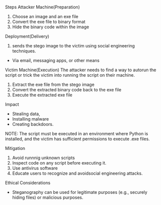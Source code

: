 Steps
Attacker Machine(Preparation)
1. Choose an image and an exe file
2. Convert the exe file to binary format
3. Hide the binary code within the image


Deployment(Delivery)
1. sends the stego image to the victim using social engineering techniques.
- Via email, messaging apps, or other means

Victim Machine(Execution)
The attacker needs to find a way to autorun the script or trick the victim into running the script on their machine.
1. Extract the exe file from the stego image
2. Convert the extracted binary code back to the exe file
3. Execute the extracted exe file

Impact
- Stealing data, 
- Installing malware
- Creating backdoors.

NOTE: The script must be executed in an environment where Python is installed, and the victim has sufficient permissions to execute .exe files.

Mitigation
1. Avoid runnnig unknown scripts
2. Inspect code on any script before executing it.
3. Use antivirus software
4. Educate users to recognize and avoidsocial engineering attacks.

Ethical Considerations
- Steganography can be used for legitimate purposes (e.g., securely hiding files) or malicious purposes. 
